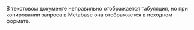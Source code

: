 В текстовом документе неправильно отображается табуляция, но при копировании запроса в 
Metabase она отображается в исходном формате.
